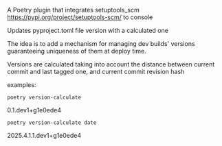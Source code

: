 A Poetry plugin that integrates setuptools_scm <https://pypi.org/project/setuptools-scm/> to console

Updates pyproject.toml file version with a calculated one

The idea is to add a mechanism for managing dev builds' versions guaranteeing uniqueness of them at deploy time.

Versions are calculated taking into account the distance between current commit and last tagged one, and current commit revision hash

examples:

    poetry version-calculate
0.1.dev1+g1e0ede4

    poetry version-calculate date
2025.4.1.1.dev1+g1e0ede4

